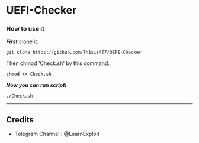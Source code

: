 # UEFI-Checker
### How to use it
***First*** clone it:
```term
git clone https://github.com/Th1sis4T7/UEFI-Checker
```
Then chmod 'Check.sh' by this command:
```term
chmod +x Check.sh
```
***Now you can run script!***
```term
./Check.sh
```
---
## Credits
* Telegram Channel : @LearnExploit
